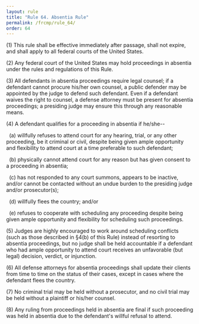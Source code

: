 ```yaml
---
layout: rule
title: "Rule 64. Absentia Rule"
permalink: /frcmp/rule_64/
order: 64
---
```


(1) This rule shall be effective immediately after passage, shall not expire, and shall apply to all federal courts of the United States.

(2) Any federal court of the United States may hold proceedings in absentia under the rules and regulations of this Rule.

(3) All defendants in absentia proceedings require legal counsel; if a defendant cannot procure his/her own counsel, a public defender may be appointed by the judge to defend such defendant. Even if a defendant waives the right to counsel, a defense attorney must be present for absentia proceedings; a presiding judge may ensure this through any reasonable means.

(4) A defendant qualifies for a proceeding in absentia if he/she--

&nbsp;&nbsp;(a) willfully refuses to attend court for any hearing, trial, or any other proceeding, be it criminal or civil, despite being given ample opportunity and flexibility to attend court at a time preferable to such defendant;

&nbsp;&nbsp;(b) physically cannot attend court for any reason but has given consent to a proceeding in absentia;

&nbsp;&nbsp;(c) has not responded to any court summons, appears to be inactive, and/or cannot be contacted without an undue burden to the presiding judge and/or prosecutor(s);

&nbsp;&nbsp;(d) willfully flees the country; and/or

&nbsp;&nbsp;(e) refuses to cooperate with scheduling any proceeding despite being given ample opportunity and flexibility for scheduling such proceedings.

(5) Judges are highly encouraged to work around scheduling conflicts (such as those described in §4(b) of this Rule) instead of resorting to absentia proceedings, but no judge shall be held accountable if a defendant who had ample opportunity to attend court receives an unfavorable (but legal) decision, verdict, or injunction.

(6) All defense attorneys for absentia proceedings shall update their clients from time to time on the status of their cases, except in cases where the defendant flees the country.

(7) No criminal trial may be held without a prosecutor, and no civil trial may be held without a plaintiff or his/her counsel.

(8) Any ruling from proceedings held in absentia are final if such proceeding was held in absentia due to the defendant's willful refusal to attend.

